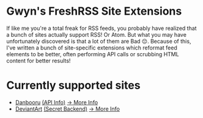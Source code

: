 # Gwyn's FreshRSS Site Extensions

If like me you're a total freak for RSS feeds, you probably have realized that a bunch of sites actually support RSS! Or Atom. But what you may have unfortunately discovered is that a lot of them are Bad 😔. Because of this, I've written a bunch of site-specific extensions which reformat feed elements to be better, often performing API calls or scrubbing HTML content for better results!

# Currently supported sites
- [Danbooru](https://danbooru.donmai.us/) [(API Info)](https://danbooru.donmai.us/wiki_pages/help:api) [→ More Info](xExtension-Danbooru/README.md)
- [DeviantArt](https://www.deviantart.com/) [(Secret Backend)](https://github.com/aai210/DeviantArt-RSS) [→ More Info](xExtension-Deviantart/README.md)
